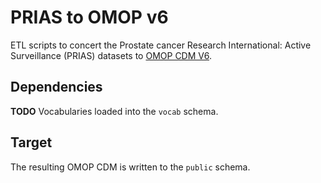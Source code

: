 # PRIAS to OMOP v6
ETL scripts to concert the Prostate cancer Research International: Active Surveillance (PRIAS) datasets to [OMOP CDM V6](https://github.com/OHDSI/CommonDataModel/tree/v6.0.0).

## Dependencies
**TODO**
Vocabularies loaded into the `vocab` schema.

## Target
The resulting OMOP CDM is written to the `public` schema.